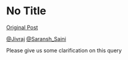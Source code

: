 # No Title

[Original Post](https://discourse.onlinedegree.iitm.ac.in/t/169029/197)

<p><a class="mention" href="/u/jivraj">@Jivraj</a> <a class="mention" href="/u/saransh_saini">@Saransh_Saini</a></p>
<p>Please give us some clarification on this query</p>